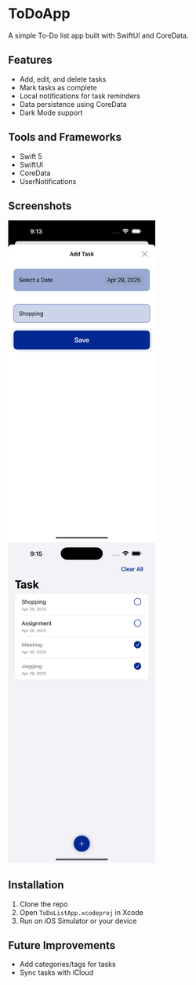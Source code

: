 # ToDoApp

A simple To-Do list app built with SwiftUI and CoreData.

## Features
- Add, edit, and delete tasks
- Mark tasks as complete
- Local notifications for task reminders
- Data persistence using CoreData
- Dark Mode support

## Tools and Frameworks
- Swift 5
- SwiftUI
- CoreData
- UserNotifications

## Screenshots
<img src="ScreenShots/todo1.png" width="300">
<img src="ScreenShots/todo2.png" width="300">

## Installation
1. Clone the repo
2. Open `ToDoListApp.xcodeproj` in Xcode
3. Run on iOS Simulator or your device

## Future Improvements
- Add categories/tags for tasks
- Sync tasks with iCloud


